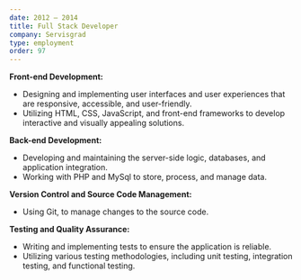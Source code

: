 ```yaml
---
date: 2012 — 2014
title: Full Stack Developer
company: Servisgrad
type: employment
order: 97
---
```


**Front-end Development:**

*   Designing and implementing user interfaces and user experiences that are responsive, accessible, and user-friendly.
*   Utilizing HTML, CSS, JavaScript, and front-end frameworks to develop interactive and visually appealing solutions.

**Back-end Development:**

*   Developing and maintaining the server-side logic, databases, and application integration.
*   Working with PHP and MySql to store, process, and manage data.

**Version Control and Source Code Management:**

*   Using Git, to manage changes to the source code.

**Testing and Quality Assurance:**

*   Writing and implementing tests to ensure the application is reliable.
*   Utilizing various testing methodologies, including unit testing, integration testing, and functional testing.
